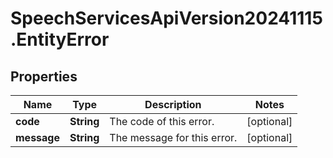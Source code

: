 # SpeechServicesApiVersion20241115.EntityError

## Properties
Name | Type | Description | Notes
------------ | ------------- | ------------- | -------------
**code** | **String** | The code of this error. | [optional] 
**message** | **String** | The message for this error. | [optional] 


